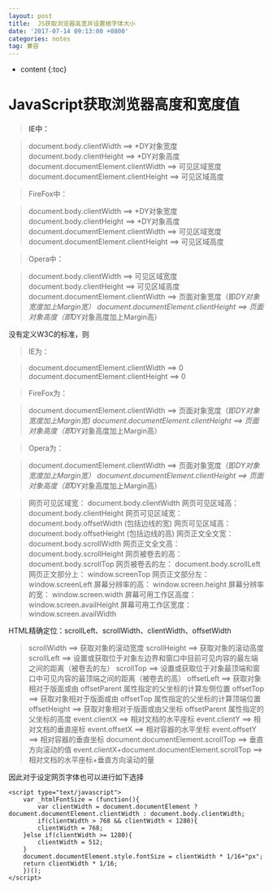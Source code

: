 ```yaml
---
layout: post
title:  JS获取浏览器高宽并设置根字体大小
date: '2017-07-14 09:13:00 +0800'
categories: notes
tag: 兼容
---
```


* content
{:toc}


# JavaScript获取浏览器高度和宽度值

> **IE中：** 

> document.body.clientWidth ==> *DY对象宽度
> document.body.clientHeight ==> *DY对象高度
> document.documentElement.clientWidth ==> 可见区域宽度
> document.documentElement.clientHeight ==> 可见区域高度

> FireFox中： 

> document.body.clientWidth ==> *DY对象宽度
> document.body.clientHeight ==> *DY对象高度
> document.documentElement.clientWidth ==> 可见区域宽度
> document.documentElement.clientHeight ==> 可见区域高度

> Opera中： 

> document.body.clientWidth ==> 可见区域宽度
> document.body.clientHeight ==> 可见区域高度
> document.documentElement.clientWidth ==> 页面对象宽度（即*DY对象宽度加上Margin宽）
> document.documentElement.clientHeight ==> 页面对象高度（即*DY对象高度加上Margin高）
 
没有定义W3C的标准，则
> IE为： 

> document.documentElement.clientWidth ==> 0
> document.documentElement.clientHeight ==> 0

> FireFox为：

> document.documentElement.clientWidth ==> 页面对象宽度（即*DY对象宽度加上Margin宽)
> document.documentElement.clientHeight ==> 页面对象高度（即*DY对象高度加上Margin高）

> Opera为：

> document.documentElement.clientWidth ==> 页面对象宽度（即*DY对象宽度加上Margin宽）
> document.documentElement.clientHeight ==> 页面对象高度（即*DY对象高度加上Margin高）


> 网页可见区域宽： document.body.clientWidth
> 网页可见区域高： document.body.clientHeight
> 网页可见区域宽： document.body.offsetWidth (包括边线的宽)
> 网页可见区域高： document.body.offsetHeight (包括边线的高)
> 网页正文全文宽： document.body.scrollWidth
> 网页正文全文高： document.body.scrollHeight
> 网页被卷去的高： document.body.scrollTop
> 网页被卷去的左： document.body.scrollLeft
> 网页正文部分上： window.screenTop
> 网页正文部分左： window.screenLeft
> 屏幕分辨率的高： window.screen.height
> 屏幕分辨率的宽： window.screen.width
> 屏幕可用工作区高度： window.screen.availHeight
> 屏幕可用工作区宽度： window.screen.availWidth

HTML精确定位：scrollLeft、scrollWidth、clientWidth、offsetWidth
> scrollWidth ==> 获取对象的滚动宽度
> scrollHeight ==>  获取对象的滚动高度
> scrollLeft ==> 设置或获取位于对象左边界和窗口中目前可见内容的最左端之间的距离（被卷去的左）
> scrollTop ==> 设置或获取位于对象最顶端和窗口中可见内容的最顶端之间的距离（被卷去的高）
> offsetLeft ==> 获取对象相对于版面或由 offsetParent 属性指定的父坐标的计算左侧位置
> offsetTop ==> 获取对象相对于版面或由 offsetTop 属性指定的父坐标的计算顶端位置
> offsetHeight ==> 获取对象相对于版面或由父坐标 offsetParent 属性指定的父坐标的高度
> event.clientX ==> 相对文档的水平座标
> event.clientY ==> 相对文档的垂直座标
> event.offsetX ==> 相对容器的水平坐标
> event.offsetY ==> 相对容器的垂直坐标
> document.documentElement.scrollTop ==> 垂直方向滚动的值
> event.clientX+document.documentElement.scrollTop ==> 相对文档的水平座标+垂直方向滚动的量

因此对于设定网页字体也可以进行如下选择

```
<script type="text/javascript">
    var _htmlFontSize = (function(){
        var clientWidth = document.documentElement ? document.documentElement.clientWidth : document.body.clientWidth;
        if(clientWidth > 768 && clientWidth < 1280){
    	clientWidth = 768;
    }else if(clientWidth >= 1280){
    	clientWidth = 512; 
    }
    document.documentElement.style.fontSize = clientWidth * 1/16+"px";
  	return clientWidth * 1/16;
    })();
</script>
```
